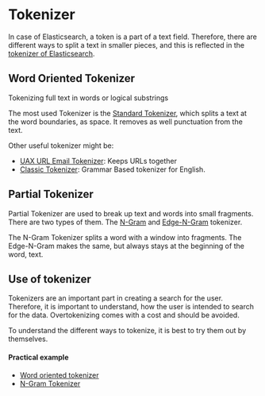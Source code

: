# Tokenizer

In case of Elasticsearch, a token is a part of a text field.
Therefore, there are different ways to split a text in smaller pieces, and this is reflected in the [tokenizer of Elasticsearch](https://www.elastic.co/guide/en/elasticsearch/reference/current/analysis-tokenizers.html).

## Word Oriented Tokenizer

Tokenizing full text in words or logical substrings

The most used Tokenizer is the [Standard Tokenizer](https://www.elastic.co/guide/en/elasticsearch/reference/current/analysis-standard-tokenizer.html), which splits a text at the word boundaries, as space.
It removes as well punctuation from the text.

Other useful tokenizer might be:

* [UAX URL Email Tokenizer](https://www.elastic.co/guide/en/elasticsearch/reference/current/analysis-uaxurlemail-tokenizer.html): Keeps URLs together
* [Classic Tokenizer](https://www.elastic.co/guide/en/elasticsearch/reference/current/analysis-classic-tokenizer.html): Grammar Based tokenizer for English.

## Partial Tokenizer

Partial Tokenizer are used to break up text and words into small fragments.
There are two types of them.
The [N-Gram](https://www.elastic.co/guide/en/elasticsearch/reference/current/analysis-ngram-tokenizer.html) and [Edge-N-Gram](https://www.elastic.co/guide/en/elasticsearch/reference/current/analysis-edgengram-tokenizer.html) tokenizer.

The N-Gram Tokenizer splits a word with a window into fragments.
The Edge-N-Gram makes the same, but always stays at the beginning of the word, text.

## Use of tokenizer

Tokenizers are an important part in creating a search for the user.
Therefore, it is important to understand, how the user is intended to search for the data.
Overtokenizing comes with a cost and should be avoided.

To understand the different ways to tokenize, it is best to try them out by themselves.

#### Practical example

* [Word oriented tokenizer](./examples/Word-Tokenizer.md)
* [N-Gram Tokenizer](./examples/Ngram-Tokenizer.md)

